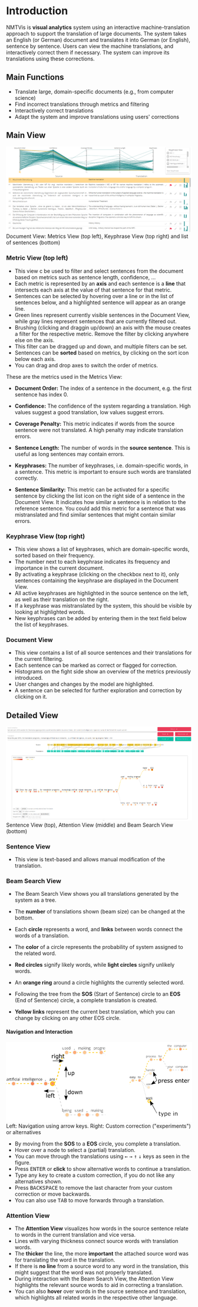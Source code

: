 # Introduction

NMTVis is **visual analytics** system using an interactive machine-translation approach to support the translation of large documents.
The system takes an English (or German) document and translates it into German (or English), sentence by sentence.
Users can view the machine translations, and interactively correct them if necessary.
The system can improve its translations using these corrections.

## Main Functions

* Translate large, domain-specific documents (e.g., from computer science)
* Find incorrect translations through metrics and filtering
* Interactively correct translations
* Adapt the system and improve translations using users' corrections

## Main View

![NMTVis](nmtvis-client/src/assets/metricsview-intro.png)
Document View: Metrics View (top left), Keyphrase View (top right) and list of sentences (bottom)

### Metric View (top left)

* This view c be used to filter and select sentences from the document based on metrics such as sentence length, confidence, ...
* Each metric is represented by an **axis** and each sentence is a **line** that intersects each axis at the value of that sentence for that metric.
* Sentences can be selected by hovering over a line or in the list of sentences below, and a highlighted sentence will appear as an orange line.   
* Green lines represent currently visible sentences in the Document View, while gray lines represent sentences that are currently filtered out.
* Brushing (clicking and draggin up/down) an axis with the mouse creates a filter for the respective metric. Remove the filter by clicking anywhere else on the axis.
* This filter can be dragged up and down, and multiple filters can be set.
* Sentences can be **sorted** based on metrics, by clicking on the sort icon below each axis.
* You can drag and drop axes to switch the order of metrics.

These are the metrics used in the Metrics View:

* **Document Order:** The index of a sentence in the document, e.g. the first sentence has index 0.
* **Confidence:** The confidence of the system regarding a translation. High values suggest a good
                translation, low values suggest errors.
            
* **Coverage Penalty:** This metric indicates if words from the source sentence were not translated. A
                high penalty may indicate translation errors.
            
* **Sentence Length:** The number of words in the **source sentence**. This is useful as long
                sentences may contain errors.
            
* **Keyphrases:** The number of keyphrases, i.e. domain-specific words, in a sentence. This metric is
                important to ensure such words are translated correctly.
            
* **Sentence Similarity:** This metric can be activated for a specific sentence by clicking the list
                icon on the right side of a sentence in the Document View.
                It indicates how similar a sentence is in relation to the reference sentence.
                You could add this metric for a sentence that was mistranslated and find similar sentences
                that might contain similar errors.
  
### Keyphrase View (top right)

* This view shows a list of keyphrases, which are domain-specific words, sorted based on their frequency.
* The number next to each keyphrase indicates its frequency and importance in the current document.
* By activating a keyphrase (clicking on the checkbox next to it), only sentences containing the keyphrase are displayed in the Document View.
* All active keyphrases are highlighted in the source sentence on the left, as well as their translation on the right.
* If a keyphrase was mistranslated by the system, this should be visible by looking at highlighted words.
* New keyphrases can be added by entering them in the text field below the list of keyphrases.

### Document View

* This view contains a list of all source sentences and their translations for the current filtering.
* Each sentence can be marked as correct or flagged for correction.
* Histograms on the fight side show an overview of the metrics previously introduced.
* User changes and changes by the model are highlighted.
* A sentence can be selected for further exploration and correction by clicking on it.

## Detailed View

![NMTVis](nmtvis-client/src/assets/detailedview-intro.png)
Sentence View (top), Attention View (middle) and Beam Search View (bottom)

### Sentence View

* This view is text-based and allows manual modification of the translation.

### Beam Search View

* The Beam Search View shows you all translations generated by the system as a tree.
* The **number** of translations shown (beam size) can be changed at the bottom.
* Each **circle** represents a word, and **links** between words connect the words of a translation.
            
* The **color** of a circle represents the probability of system assigned to the related word.
* **Red circles** signify likely words, while **light circles** signify unlikely words.
* An **orange ring** around a circle highlights the currently selected word.
* Following the tree from the **SOS** (Start of Sentence) circle to an **EOS** (End of Sentence)
              circle, a complete translation is created.
            
* **Yellow links** represent the current best translation, which you can change by clicking on any
                other EOS circle.
  
#### Navigation and Interaction

![NMTVis](nmtvis-client/src/assets/beam-interaction.png)
Left: Navigation using arrow keys. Right: Custom correction ("experiments") or alternatives

* By moving from the **SOS** to a **EOS** circle, you complete a translation.
* Hover over a node to select a (partial) translation.
* You can move through the translations using <kbd>←</kbd> <kbd>→</kbd> <kbd>↑</kbd> <kbd>↓</kbd> keys as seen in the figure.
* Press <kbd>ENTER</kbd> or **click** to show alternative words to continue a translation.
* Type any <kbd>key</kbd> to create a custom correction, if you do not like any alternatives shown.
* Press <kbd>BACKSPACE</kbd> to remove the last character from your custom correction or move backwards.
* You can also use <kbd>TAB</kbd> to move forwards through a translation.

### Attention View

* The **Attention View** visualizes how words in the source sentence relate to words in the current translation and vice versa.
* Lines with varying thickness connect source words with translation words.
* The **thicker** the line, the more **important** the attached source word was for translating the word in the translation.
* If there is **no line** from a source word to any word in the translation, this might suggest that the word was not properly translated.
* During interaction with the Beam Search View, the Attention View highlights the relevant source words to aid in correcting a translation.
* You can also **hover** over words in the source sentence and translation, which highlights all related words in the respective other language.
